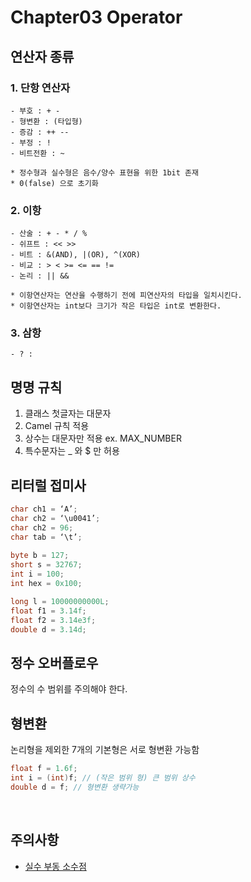 # Chapter03 Operator


## 연산자 종류
### 1. 단항 연산자
    - 부호 : + -
    - 형변환 : (타입형)
    - 증감 : ++ --
    - 부정 : !
    - 비트전환 : ~

    * 정수형과 실수형은 음수/양수 표현을 위한 1bit 존재
    * 0(false) 으로 초기화

### 2. 이항
    - 산술 : + - * / %
    - 쉬프트 : << >>
    - 비트 : &(AND), |(OR), ^(XOR) 
    - 비교 : > < >= <= == !=
    - 논리 : || &&

    * 이항연산자는 연산을 수행하기 전에 피연산자의 타입을 일치시킨다.
    * 이항연산자는 int보다 크기가 작은 타입은 int로 변환한다.

### 3. 삼항
    - ? :




## 명명 규칙
1. 클래스 첫글자는 대문자
2. Camel 규칙 적용
3. 상수는 대문자만 적용 ex. MAX_NUMBER
4. 특수문자는 _ 와 $ 만 허용


## 리터럴 접미사
```java
char ch1 = ‘A’;
char ch2 = ‘\u0041’;
char ch2 = 96;
char tab = ‘\t’;
        
byte b = 127;
short s = 32767;
int i = 100;
int hex = 0x100;

long l = 10000000000L;
float f1 = 3.14f;
float f2 = 3.14e3f;
double d = 3.14d;
```


## 정수 오버플로우
정수의 수 범위를 주의해야 한다.


## 형변환
논리형을 제외한 7개의 기본형은 서로 형변환 가능함
```java
float f = 1.6f;
int i = (int)f; // (작은 범위 형) 큰 범위 상수 
double d = f; // 형변환 생략가능
```

<br>

## 주의사항
- [실수 부동 소수점](https://inpa.tistory.com/entry/JAVA-%E2%98%95-%EC%8B%A4%EC%88%98-%ED%91%9C%ED%98%84%EB%B6%80%EB%8F%99-%EC%86%8C%EC%88%98%EC%A0%90-%EC%9B%90%EB%A6%AC-%ED%95%9C%EB%88%88%EC%97%90-%EC%9D%B4%ED%95%B4%ED%95%98%EA%B8%B0)



